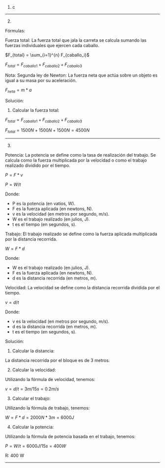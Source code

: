 1. c

---
2. 
Fórmulas:

Fuerza total: La fuerza total que jala la carreta se calcula sumando las fuerzas individuales que ejercen cada caballo.

$F_{total} = \sum_{i=1}^{n} F_{caballo_i}$

$F_{total }= F_{caballo1} + F_{caballo2 }+ F_{caballo3}$

Nota: Segunda ley de Newton: La fuerza neta que actúa sobre un objeto es igual a su masa por su aceleración.

$F_{neta} = m * a$

Solución:

1. Calcular la fuerza total:

$F_{total} = F_{caballo1} + F_{caballo2} + F_{caballo3}$

$F_{total} = 1500N + 1500N + 1500N = 4500N$ 

---

3. 
Potencia: La potencia se define como la tasa de realización del trabajo. Se calcula como la fuerza multiplicada por la velocidad o como el trabajo realizado dividido por el tiempo.

$P = F * v$

$P = W / t$

Donde:

- P es la potencia (en vatios, W).
- F es la fuerza aplicada (en newtons, N).
- v es la velocidad (en metros por segundo, m/s).
- W es el trabajo realizado (en julios, J).
- t es el tiempo (en segundos, s).

Trabajo: El trabajo realizado se define como la fuerza aplicada multiplicada por la distancia recorrida.

$W = F * d$

Donde:

- W es el trabajo realizado (en julios, J).
- F es la fuerza aplicada (en newtons, N).
- d es la distancia recorrida (en metros, m).


Velocidad: La velocidad se define como la distancia recorrida dividida por el tiempo.

$v = d / t$

Donde:
- v es la velocidad (en metros por segundo, m/s).
- d es la distancia recorrida (en metros, m).
- t es el tiempo (en segundos, s).

Solución:

1. Calcular la distancia:

La distancia recorrida por el bloque es de 3 metros.

2. Calcular la velocidad:

Utilizando la fórmula de velocidad, tenemos:

$v = d / t = 3 m / 15 s = 0.2 m/s$

3. Calcular el trabajo:

Utilizando la fórmula de trabajo, tenemos:

$W = F * d = 2000 N * 3 m = 6000 J$

4. Calcular la potencia:

Utilizando la fórmula de potencia basada en el trabajo, tenemos:

$P = W / t = 6000 J / 15 s = 400 W$

R: 400 W

---


